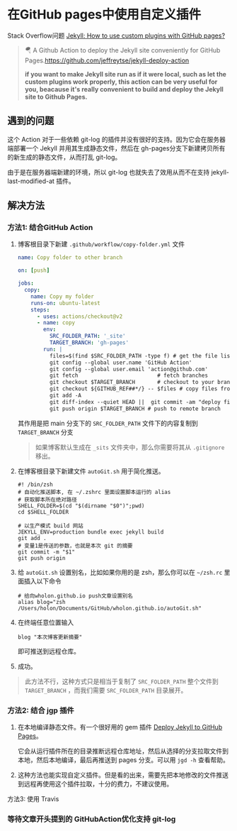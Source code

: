 # 在GitHub pages中使用自定义插件

Stack Overflow问题 [Jekyll: How to use custom plugins with GitHub pages?](https://stackoverflow.com/questions/53215356/jekyll-how-to-use-custom-plugins-with-github-pages)

>  🪂 A Github Action to deploy the Jekyll site conveniently for GitHub Pages.https://github.com/jeffreytse/jekyll-deploy-action
>
>  **if you want to make Jekyll site run as if it were local, such as let the custom plugins work properly, this action can be very useful for you, beacause it's really convenient to build and deploy the Jekyll site to Github Pages.**

## 遇到的问题

这个 Action 对于一些依赖 git-log 的插件并没有很好的支持。因为它会在服务器端部署一个 Jekyll 并用其生成静态文件，然后在 gh-pages分支下新建拷贝所有的新生成的静态文件，从而打乱 git-log。

由于是在服务器端新建的环境，所以 git-log 也就失去了效用从而不在支持 jekyll-last-modified-at 插件。

## 解决方法

### 方法1: 结合GitHub Action 

1. 博客根目录下新建 `.github/workflow/copy-folder.yml` 文件

   ```yml
   name: Copy folder to other branch
   
   on: [push]
   
   jobs:
     copy:
       name: Copy my folder
       runs-on: ubuntu-latest
       steps:
         - uses: actions/checkout@v2
         - name: copy
           env:
             SRC_FOLDER_PATH: '_site'
             TARGET_BRANCH: 'gh-pages'
           run: |
             files=$(find $SRC_FOLDER_PATH -type f) # get the file list
             git config --global user.name 'GitHub Action'
             git config --global user.email 'action@github.com'
             git fetch                         # fetch branches
             git checkout $TARGET_BRANCH       # checkout to your branch
             git checkout ${GITHUB_REF##*/} -- $files # copy files from the source branch
             git add -A
             git diff-index --quiet HEAD ||  git commit -am "deploy files"  # commit to the repository (ignore if no modification)
             git push origin $TARGET_BRANCH # push to remote branch
   ```

   其作用是把 main 分支下的 `SRC_FOLDER_PATH` 文件下的内容复制到 `TARGET_BRANCH` 分支

   > 如果博客默认生成在 `_sits` 文件夹中，那么你需要将其从 `.gitignore`移出。

2. 在博客根目录下新建文件 `autoGit.sh` 用于简化推送。

   ```shell
   #! /bin/zsh
   # 自动化推送脚本, 在 ~/.zshrc 里面设置脚本运行的 alias
   # 获取脚本所在绝对路径
   SHELL_FOLDER=$(cd "$(dirname "$0")";pwd)
   cd $SHELL_FOLDER
   
   # 以生产模式 build 网站
   JEKYLL_ENV=production bundle exec jekyll build
   git add .
   # 变量1是传送的参数，也就是本次 git 的摘要
   git commit -m "$1" 
   git push origin
   ```

3. 给 `autoGit.sh` 设置别名，比如如果你用的是 zsh，那么你可以在 `~/zsh.rc` 里面插入以下命令

   ```shell
   # 给向wholon.github.io push文章设置别名
   alias blog="zsh /Users/holon/Documents/GitHub/wholon.github.io/autoGit.sh"
   ```

4. 在终端任意位置输入

   ```shell
   blog "本次博客更新摘要"
   ```

   即可推送到远程仓库。

5. 成功。

> 此方法不行，这种方式只是相当于复制了 `SRC_FOLDER_PATH` 整个文件到  `TARGET_BRANCH` ，而我们需要 `SRC_FOLDER_PATH` 目录展开。

### 方法2: 结合 jgp 插件

1. 在本地编译静态文件。有一个很好用的 gem 插件 [Deploy Jekyll to GitHub Pages](https://www.yegor256.com/2014/06/24/jekyll-github-deploy.html)。

   它会从运行插件所在的目录推断远程仓库地址，然后从选择的分支拉取文件到本地，然后本地编译，最后再推送到 pages 分支。可以用 `jgd -h` 查看帮助。

2. 这种方法也能实现自定义插件。但是看的出来，需要先把本地修改的文件推送到远程再使用这个插件拉取，十分的费力，不建议使用。

方法3: 使用 Travis

### 等待文章开头提到的 GitHubAction优化支持 git-log
